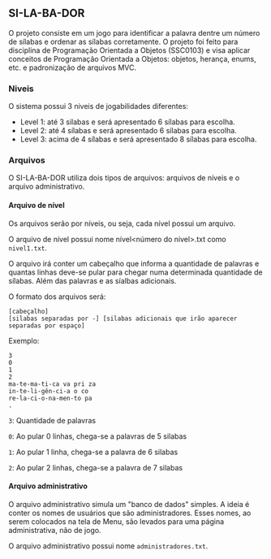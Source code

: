 ## SI-LA-BA-DOR
O projeto consiste em um jogo para identificar a palavra dentre um número de sílabas e ordenar as sílabas corretamente. O projeto foi feito para disciplina de Programação Orientada a Objetos (SSC0103) e visa aplicar conceitos de Programação Orientada a Objetos: objetos, herança, enums, etc. e padronização de arquivos MVC.

### Niveis
O sistema possui 3 niveis de jogabilidades diferentes:
- Level 1: até 3 silabas e será apresentado 6 sílabas para escolha.
- Level 2: até 4 sílabas e será apresentado 6 sílabas para escolha.
- Level 3: acima de 4 sílabas e será apresentado 8 sílabas para escolha.

### Arquivos
O SI-LA-BA-DOR utiliza dois tipos de arquivos: arquivos de níveis e o arquivo administrativo.

#### Arquivo de nível
Os arquivos serão por níveis, ou seja, cada nível possui um arquivo. 

O arquivo de nível possui nome nivel<número do nível>.txt como `nivel1.txt`.

O arquivo irá conter um cabeçalho que informa a quantidade de palavras e quantas linhas deve-se pular para chegar numa determinada quantidade de sílabas. Além das palavras e as síalbas adicionais.

O formato dos arquivos será:

```
[cabeçalho]
[silabas separadas por -] [silabas adicionais que irão aparecer separadas por espaço]
```

Exemplo: 
```
3
0
1
2
ma-te-ma-ti-ca va pri za
in-te-li-gên-ci-a o co
re-la-ci-o-na-men-to pa
.
```

`3`: Quantidade de palavras

`0`: Ao pular 0 linhas, chega-se a palavras de 5 silabas

`1`: Ao pular 1 linha, chega-se a palavra de 6 silabas

`2`: Ao pular 2 linhas, chega-se a palavra de 7 silabas

#### Arquivo administrativo
O arquivo administrativo simula um "banco de dados" simples. A ideia é conter os nomes de usuários que são administradores. Esses nomes, ao serem colocados na tela de Menu, são levados para uma página administrativa, não de jogo. 

O arquivo administrativo possui nome `administradores.txt`.
